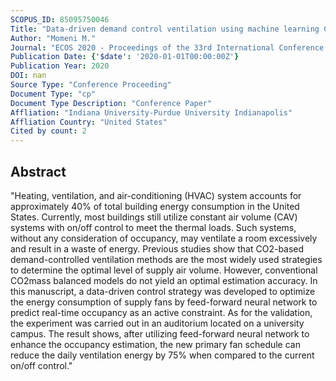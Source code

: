 ```yaml
---
SCOPUS_ID: 85095750046
Title: "Data-driven demand control ventilation using machine learning CO<inf>2</inf>occupancy detection method"
Author: "Momeni M."
Journal: "ECOS 2020 - Proceedings of the 33rd International Conference on Efficiency, Cost, Optimization, Simulation and Environmental Impact of Energy Systems"
Publication Date: {'$date': '2020-01-01T00:00:00Z'}
Publication Year: 2020
DOI: nan
Source Type: "Conference Proceeding"
Document Type: "cp"
Document Type Description: "Conference Paper"
Affliation: "Indiana University-Purdue University Indianapolis"
Affliation Country: "United States"
Cited by count: 2
---
```


## Abstract
"Heating, ventilation, and air-conditioning (HVAC) system accounts for approximately 40% of total building energy consumption in the United States. Currently, most buildings still utilize constant air volume (CAV) systems with on/off control to meet the thermal loads. Such systems, without any consideration of occupancy, may ventilate a room excessively and result in a waste of energy. Previous studies show that CO2-based demand-controlled ventilation methods are the most widely used strategies to determine the optimal level of supply air volume. However, conventional CO2mass balanced models do not yield an optimal estimation accuracy. In this manuscript, a data-driven control strategy was developed to optimize the energy consumption of supply fans by feed-forward neural network to predict real-time occupancy as an active constraint. As for the validation, the experiment was carried out in an auditorium located on a university campus. The result shows, after utilizing feed-forward neural network to enhance the occupancy estimation, the new primary fan schedule can reduce the daily ventilation energy by 75% when compared to the current on/off control."
